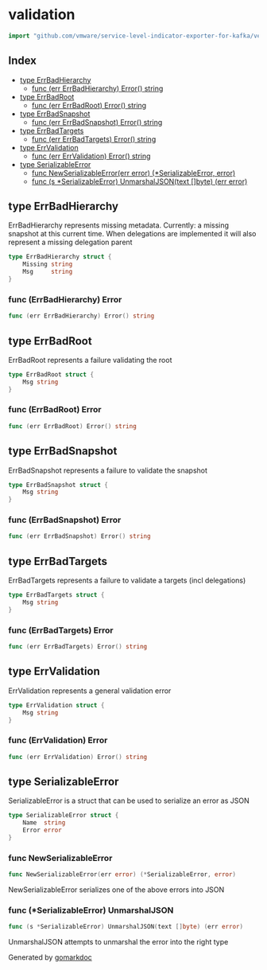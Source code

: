 <!-- Code generated by gomarkdoc. DO NOT EDIT -->

# validation

```go
import "github.com/vmware/service-level-indicator-exporter-for-kafka/vendor/github.com/theupdateframework/notary/tuf/validation"
```

## Index

- [type ErrBadHierarchy](<#type-errbadhierarchy>)
  - [func (err ErrBadHierarchy) Error() string](<#func-errbadhierarchy-error>)
- [type ErrBadRoot](<#type-errbadroot>)
  - [func (err ErrBadRoot) Error() string](<#func-errbadroot-error>)
- [type ErrBadSnapshot](<#type-errbadsnapshot>)
  - [func (err ErrBadSnapshot) Error() string](<#func-errbadsnapshot-error>)
- [type ErrBadTargets](<#type-errbadtargets>)
  - [func (err ErrBadTargets) Error() string](<#func-errbadtargets-error>)
- [type ErrValidation](<#type-errvalidation>)
  - [func (err ErrValidation) Error() string](<#func-errvalidation-error>)
- [type SerializableError](<#type-serializableerror>)
  - [func NewSerializableError(err error) (*SerializableError, error)](<#func-newserializableerror>)
  - [func (s *SerializableError) UnmarshalJSON(text []byte) (err error)](<#func-serializableerror-unmarshaljson>)


## type ErrBadHierarchy

ErrBadHierarchy represents missing metadata.  Currently: a missing snapshot at this current time. When delegations are implemented it will also represent a missing delegation parent

```go
type ErrBadHierarchy struct {
    Missing string
    Msg     string
}
```

### func \(ErrBadHierarchy\) Error

```go
func (err ErrBadHierarchy) Error() string
```

## type ErrBadRoot

ErrBadRoot represents a failure validating the root

```go
type ErrBadRoot struct {
    Msg string
}
```

### func \(ErrBadRoot\) Error

```go
func (err ErrBadRoot) Error() string
```

## type ErrBadSnapshot

ErrBadSnapshot represents a failure to validate the snapshot

```go
type ErrBadSnapshot struct {
    Msg string
}
```

### func \(ErrBadSnapshot\) Error

```go
func (err ErrBadSnapshot) Error() string
```

## type ErrBadTargets

ErrBadTargets represents a failure to validate a targets \(incl delegations\)

```go
type ErrBadTargets struct {
    Msg string
}
```

### func \(ErrBadTargets\) Error

```go
func (err ErrBadTargets) Error() string
```

## type ErrValidation

ErrValidation represents a general validation error

```go
type ErrValidation struct {
    Msg string
}
```

### func \(ErrValidation\) Error

```go
func (err ErrValidation) Error() string
```

## type SerializableError

SerializableError is a struct that can be used to serialize an error as JSON

```go
type SerializableError struct {
    Name  string
    Error error
}
```

### func NewSerializableError

```go
func NewSerializableError(err error) (*SerializableError, error)
```

NewSerializableError serializes one of the above errors into JSON

### func \(\*SerializableError\) UnmarshalJSON

```go
func (s *SerializableError) UnmarshalJSON(text []byte) (err error)
```

UnmarshalJSON attempts to unmarshal the error into the right type



Generated by [gomarkdoc](<https://github.com/princjef/gomarkdoc>)
